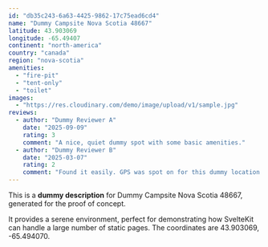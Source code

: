 ```yaml
---
id: "db35c243-6a63-4425-9862-17c75ead6cd4"
name: "Dummy Campsite Nova Scotia 48667"
latitude: 43.903069
longitude: -65.49407
continent: "north-america"
country: "canada"
region: "nova-scotia"
amenities:
  - "fire-pit"
  - "tent-only"
  - "toilet"
images:
  - "https://res.cloudinary.com/demo/image/upload/v1/sample.jpg"
reviews:
  - author: "Dummy Reviewer A"
    date: "2025-09-09"
    rating: 3
    comment: "A nice, quiet dummy spot with some basic amenities."
  - author: "Dummy Reviewer B"
    date: "2025-03-07"
    rating: 2
    comment: "Found it easily. GPS was spot on for this dummy location."
---
```


This is a **dummy description** for Dummy Campsite Nova Scotia 48667, generated for the proof of concept.

It provides a serene environment, perfect for demonstrating how SvelteKit can handle a large number of static pages. The coordinates are 43.903069, -65.494070.
